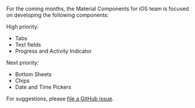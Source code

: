 For the coming months, the Material Components for iOS team is focused on developing the following
components:

High priority:
- Tabs
- Text fields
- Progress and Activity Indicator

Next priority:
- Bottom Sheets
- Chips
- Date and Time Pickers


For suggestions, please [file a GitHub issue](https://github.com/material-components/material-components-ios/issues).
